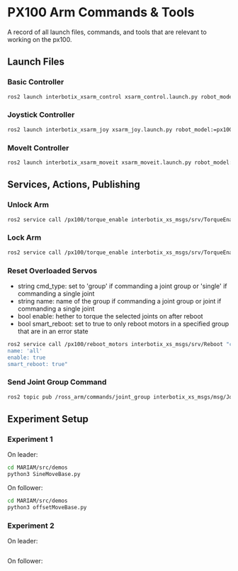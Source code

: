 # PX100 Arm Commands & Tools

A record of all launch files, commands, and tools that are relevant to working on the px100.

## Launch Files
### Basic Controller
```bash
ros2 launch interbotix_xsarm_control xsarm_control.launch.py robot_model:=px100
```

### Joystick Controller
```bash
ros2 launch interbotix_xsarm_joy xsarm_joy.launch.py robot_model:=px100
```

### MoveIt Controller
```bash
ros2 launch interbotix_xsarm_moveit xsarm_moveit.launch.py robot_model:=px100 hardware_type:=actual
```


## Services, Actions, Publishing
### Unlock Arm
```bash
ros2 service call /px100/torque_enable interbotix_xs_msgs/srv/TorqueEnable "{cmd_type: 'group', name: 'all', enable: false}"
```

### Lock Arm
```bash
ros2 service call /px100/torque_enable interbotix_xs_msgs/srv/TorqueEnable "{cmd_type: 'group', name: 'all', enable: true}"
```

### Reset Overloaded Servos
- string cmd_type: set to 'group' if commanding a joint group or 'single' if commanding a single joint
- string name: name of the group if commanding a joint group or joint if commanding a single joint
- bool enable: hether to torque the selected joints on after reboot
- bool smart_reboot: set to true to only reboot motors in a specified group that are in an error state
```bash
ros2 service call /px100/reboot_motors interbotix_xs_msgs/srv/Reboot "cmd_type: 'group'
name: 'all'
enable: true
smart_reboot: true"
```

### Send Joint Group Command
```bash
ros2 topic pub /ross_arm/commands/joint_group interbotix_xs_msgs/msg/JointGroupCommand "{name: 'all', cmd: [0,-0.9,0,-0.7,0]}"
```


## Experiment Setup
### Experiment 1
On leader:
```bash
cd MARIAM/src/demos
python3 SineMoveBase.py
```
On follower:
```bash
cd MARIAM/src/demos
python3 offsetMoveBase.py
```

### Experiment 2
On leader:
```bash
```
On follower:
```bash
```